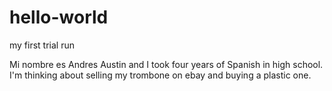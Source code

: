 # hello-world
my first trial run

Mi nombre es Andres Austin and I took four years of Spanish in high school.
I'm thinking about selling my trombone on ebay and buying a plastic one.
